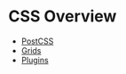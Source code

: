 # CSS Overview

* [PostCSS](/docs/theme/css/postcss.md)
* [Grids](/docs/theme/css/grids.md)
* [Plugins](/docs/theme/css/plugins.md)
